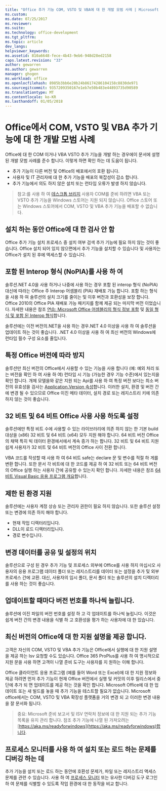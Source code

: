 ```yaml
---
title: "Office 추가 기능 COM, VSTO 및 VBA에 대 한 개발 모범 사례 | Microsoft Docs"
ms.custom: 
ms.date: 07/25/2017
ms.reviewer: 
ms.suite: 
ms.technology: office-development
ms.tgt_pltfrm: 
ms.topic: article
dev_langs: 
helpviewer_keywords: 
ms.assetid: 810a6648-fece-4b43-9eb6-948d28ed2158
caps.latest.revision: "33"
author: gewarren
ms.author: gewarren
manager: ghogen
ms.workload: office
ms.openlocfilehash: 8985b3bb6e20b24b86174286104158c8830de971
ms.sourcegitcommit: 9357209350167e1eb7e50b483e44893735d90589
ms.translationtype: MT
ms.contentlocale: ko-KR
ms.lasthandoff: 01/05/2018
---
```

# <a name="development-best-practices-for-com-vsto-and-vba--add-ins-in-office"></a>Office에서 COM, VSTO 및 VBA 추가 기능에 대 한 개발 모범 사례
  Office에 대 한 COM 이거나 VBA VSTO 추가 기능을 개발 하는 경우에이 문서에 설명 된 개발 모범 사례를 준수 합니다.   이렇게 하면 확인 하는 데 도움이 됩니다.

-  추가 기능이 다른 버전 및 Office의 배포에서의 호환 됩니다.
-  사용자 및 IT 관리자에 대 한 추가 기능을 배포의 복잡성이 감소 합니다.
-  추가 기능에서 의도 하지 않은 설치 또는 런타임 오류가 발생 하지 않습니다.

>참고:를 사용 하 여 [데스크톱 브리지](/windows/uwp/porting/desktop-to-uwp-root) 사용자 COM를 준비 하려면 VBA 또는 VSTO 추가 기능을 Windows 스토어는 지원 되지 않습니다. Office 스토어 또는 Windows 스토어에서 COM, VSTO 및 VBA 추가 기능을 배포할 수 없습니다. 
  
## <a name="do-not-check-for-office-during-installation"></a>설치 하는 동안 Office에 대 한 검사 안 함  
 Office 추가 기능 설치 프로세스 중 설치 여부 검색 추가 기능에 필요 하지 않는 것이 좋습니다. Office 설치 되어 있지 않으면에서 추가 기능을 설치할 수 있습니다 및 사용자는 Office가 설치 된 후에 액세스할 수 있습니다. 
  
## <a name="use-embedded-interop-types-nopia"></a>포함 된 Interop 형식 (NoPIA)를 사용 하 여  
솔루션.NET 4.0을 사용 하거나 나중에 사용 하는 경우 포함 된 interop 형식 (NoPIA) 대신에 따라는 Office 주 Interop 어셈블리 (PIA) 재배포 가능 합니다. 포함 하는 형식을 사용 하 여 솔루션의 설치 크기를 줄이는 및 이후 버전과 호환성을 보장 합니다. Office 2010의 Office PIA 재배포 가능 패키지를 함께 제공 되는 마지막 버전 이었습니다. 자세한 내용은 참조 [연습: Microsoft Office 어셈블리의 형식 정보 포함](https://msdn.microsoft.com/en-us/library/ee317478.aspx) 및 [동일 형식 및 포함 된 Interop 형식](/windows/uwp/porting/desktop-to-uwp-root)합니다.

솔루션에는 이전 버전의.NET을 사용 하는 경우.NET 4.0 이상을 사용 하 여 솔루션을 업데이트 하는 것이 좋습니다. .NET 4.0 이상을 사용 하 여 최신 버전의 Windows에 런타임 필수 구성 요소를 줄입니다.
  
## <a name="avoid-depending-on-specific-office-versions"></a>특정 Office 버전에 따라 방지  
솔루션만 최신 버전의 Office에서 사용할 수 있는 기능을 사용 합니다 (예: 예외 처리 또는 버전을 확인 하 여 사용 하 여) 런타임 시 기능 (가능한 경우 기능 수준)에서 있는지을 확인 합니다. 개체 모델을와 같은 지원 되는 Api를 사용 하 여 특정 버전 보다는 최소 버전의 유효성을 검사는 [Application.Version 속성](https://msdn.microsoft.com/en-us/library/office/microsoft.office.interop.excel._application.version.aspx)합니다. 이러한 설치, 환경 및 버전 간에 변경 될 수 있으므로 Office 이진 메타 데이터, 설치 경로 또는 레지스트리 키에 의존 하지 않는 것이 좋습니다.

## <a name="enable-both-32-bit-and-64-bit-office-usage"></a>32 비트 및 64 비트 Office 사용 사용 하도록 설정   
솔루션에만 특정 비트 수에 사용할 수 있는 라이브러리에 의존 하지 않는 한 기본 build 대상을 (x86) 32 비트 및 64 비트 (x64) 모두 지원 해야 합니다. 64 비트 버전 Office의 채택 특히 빅 데이터 환경에서에서 계속 증가 하는 합니다. 32 비트 및 64 비트 지원 쉽게 사용자가 32 비트 및 64 비트 버전의 Office 사이 전환 합니다.

VBA 코드를 작성할 때 사용 하 여 64 비트 safe는 declare 문 및 변수를 적절 하 게를 변환 합니다. 또한 문서 각 비트에 대 한 코드를 제공 하 여 32 비트 또는 64 비트 버전의 Office 실행 하는 사용자 간에 공유할 수 있는지 확인 합니다. 자세한 내용은 참조 [64 비트 Visual Basic 응용 프로그램 개요](https://msdn.microsoft.com/en-us/library/office/gg264421.aspx)합니다.

## <a name="support-restricted-environments"></a>제한 된 환경 지원   
솔루션에는 사용자 계정 상승 또는 관리자 권한이 필요 하지 않습니다. 또한 솔루션 설정 또는 변경에 의존 하지 해야 합니다.

- 현재 작업 디렉터리입니다.
- DLL이 로드 디렉터리입니다.
- 경로 변수입니다.

## <a name="change-the-save-location-of-shared-data-and-settings"></a>변경 데이터를 공유 및 설정의 위치
솔루션으로 구성 된 경우 추가 기능 및 프로세스 외부에 Office를 사용 하지 마십시오 사용자의 응용 프로그램 데이터 폴더 또는 레지스트리를 데이터 또는 설정을 추가 및 외부 프로세스 간에 교환. 대신, 사용자의 임시 폴더, 문서 폴더 또는 솔루션의 설치 디렉터리를 사용 하는 것이 좋습니다.

## <a name="increment-the-version-number-with-each-update"></a>업데이트할 때마다 버전 번호를 하나씩 늘립니다.
솔루션에 이진 파일의 버전 번호를 설정 하 고 각 업데이트를 하나씩 늘립니다. 이것은 쉽게 버전 간의 변경 내용을 식별 하 고 호환성을 평가 하는 사용자에 대 한 있습니다.

## <a name="provide-support-statements-for-the-latest-versions-of-office"></a>최신 버전의 Office에 대 한 지원 설명을 제공 합니다.
고객은 자신의 COM, VSTO 및 VBA 추가 기능은 Office에서 실행에 대 한 지원 설명을 제공 하는 Isv 요청할 수도 있습니다. Office 365 ProPlus를 사용 하 여 명시적으로 지원 문을 사용 하면 고객이 나열 준비 도구는 사용자를 지 원하는 이해 합니다. 

Office 클라이언트 응용 프로그램 (예를 들어 Word 또는 Excel)에 대 한 지원 정보와 제공 하려면 먼저 추가 기능이 현재 Office 버전에서 실행 및 커밋의 이후 릴리스에서 중단에 추가 되 면 업데이트를 제공 하는 것을 확인 합니다. Microsoft Office에 대 한 업데이트 또는 새 빌드를 놓을 때 추가 기능을 테스트할 필요가 없습니다. Microsoft office에서는 COM, VSTO 및 VBA 확장성 플랫폼을 거의 변경 되 고 이러한 변경 내용을 잘 문서화 됩니다.

>중요: Microsoft 준비 보고서 및 ISV 연락처 정보에 대 한 지원 되는 추가 기능 목록을 유지 관리 합니다. 참조 추가 기능에 나열 된 가져오려는 [https://aka.ms/readyforwindows](https://aka.ms/readyforwindows)합니다.

## <a name="use-process-monitor-to-help-debug-installation-or-loading-issues"></a>프로세스 모니터를 사용 하 여 설치 또는 로드 하는 문제를 디버깅 하는 데
추가 기능을 설치 또는 로드 하는 동안에 호환성 문제가, 파일 또는 레지스트리 액세스 문제를 관련 수 있습니다. 사용 하 여 [프로세스 모니터](/sysinternals/downloads/procmon) 또는 유사한 디버깅 도구 로그인 하 여 문제를 식별할 수 있도록 작업 환경에 대 한 동작을 비교 합니다.
